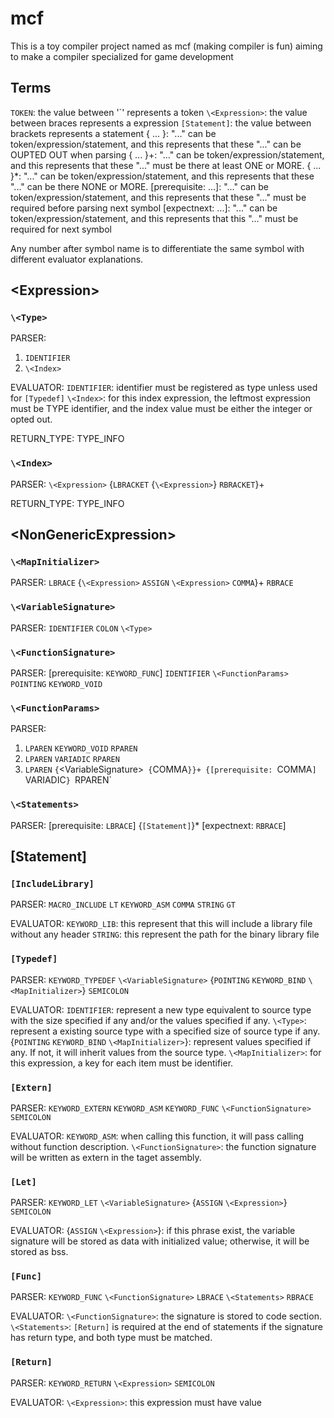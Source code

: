 ﻿# mcf
This is a toy compiler project named as mcf (making compiler is fun) aiming to make a compiler specialized for game development

## Terms

`TOKEN`: the value between '\`' represents a token
`\<Expression>`: the value between braces represents a expression
`[Statement]`: the value between brackets represents a statement
{ ... }: "..." can be token/expression/statement, and this represents that these "..." can be OUPTED OUT when parsing
{ ... }+: "..." can be token/expression/statement, and this represents that these "..." must be there at least ONE or MORE.
{ ... }*: "..." can be token/expression/statement, and this represents that these "..." can be there NONE or MORE.
[prerequisite: ...]: "..." can be token/expression/statement, and this represents that these "..." must be required before parsing next symbol
[expectnext: ...]: "..." can be token/expression/statement, and this represents that this "..." must be required for next symbol

Any number after symbol name is to differentiate the same symbol with different evaluator explanations.

## \<Expression>

### `\<Type>`

PARSER:
1. `IDENTIFIER`
2. `\<Index>`

EVALUATOR:
`IDENTIFIER`: identifier must be registered as type unless used for `[Typedef]`
`\<Index>`: for this index expression, the leftmost expression must be TYPE identifier, and the index value must be either the integer or opted out.

RETURN_TYPE: TYPE_INFO

### `\<Index>`

PARSER:
`\<Expression>` {`LBRACKET` {`\<Expression>`} `RBRACKET`}+

RETURN_TYPE: TYPE_INFO


## \<NonGenericExpression>

### `\<MapInitializer>`

PARSER:
`LBRACE` {`\<Expression>` `ASSIGN` `\<Expression>` `COMMA`}+ `RBRACE`

### `\<VariableSignature>`

PARSER:
`IDENTIFIER` `COLON` `\<Type>`

### `\<FunctionSignature>`

PARSER:
[prerequisite: `KEYWORD_FUNC`] `IDENTIFIER` `\<FunctionParams>` `POINTING` `KEYWORD_VOID`

### `\<FunctionParams>`

PARSER:
1. `LPAREN` `KEYWORD_VOID` `RPAREN`
2. `LPAREN` `VARIADIC` `RPAREN`
3. `LPAREN` `{`\<VariableSignature>` {`COMMA`}}+ {[prerequisite: `COMMA`] `VARIADIC`} `RPAREN`

### `\<Statements>`

PARSER:
[prerequisite: `LBRACE`] {`[Statement]`}* [expectnext: `RBRACE`]


## [Statement]

### `[IncludeLibrary]`

PARSER:
`MACRO_INCLUDE` `LT` `KEYWORD_ASM` `COMMA` `STRING` `GT`

EVALUATOR:
`KEYWORD_LIB`: this represent that this will include a library file without any header
`STRING`: this represent the path for the binary library file

### `[Typedef]`

PARSER:
`KEYWORD_TYPEDEF` `\<VariableSignature>` {`POINTING` `KEYWORD_BIND` `\<MapInitializer>`} `SEMICOLON`

EVALUATOR:
`IDENTIFIER`: represent a new type equivalent to source type with the size specified if any and/or the values specified if any.
`\<Type>`: represent a existing source type with a specified size of source type if any.
{`POINTING` `KEYWORD_BIND` `\<MapInitializer>`}: represent values specified if any. If not, it will inherit values from the source type.
`\<MapInitializer>`: for this expression, a key for each item must be identifier.

### `[Extern]`

PARSER:
`KEYWORD_EXTERN` `KEYWORD_ASM` `KEYWORD_FUNC` `\<FunctionSignature>` `SEMICOLON`

EVALUATOR:
`KEYWORD_ASM`: when calling this function, it will pass calling without function description.
`\<FunctionSignature>`: the function signature will be written as extern in the taget assembly.

### `[Let]`

PARSER:
`KEYWORD_LET` `\<VariableSignature>` {`ASSIGN` `\<Expression>`} `SEMICOLON`

EVALUATOR:
{`ASSIGN` `\<Expression>`}: if this phrase exist, the variable signature will be stored as data with initialized value; otherwise, it will be stored as bss.


### `[Func]`

PARSER:
`KEYWORD_FUNC` `\<FunctionSignature>` `LBRACE` `\<Statements>` `RBRACE`

EVALUATOR:
`\<FunctionSignature>`: the signature is stored to code section.
`\<Statements>`: `[Return]` is required at the end of statements if the signature has return type, and both type must be matched.

### `[Return]`

PARSER:
`KEYWORD_RETURN` `\<Expression>` `SEMICOLON`

EVALUATOR:
`\<Expression>`: this expression must have value